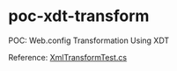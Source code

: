 # poc-xdt-transform
POC: Web.config Transformation Using XDT

Reference: [XmlTransformTest.cs](https://github.com/dotnet/xdt/blob/main/tests/Microsoft.Web.XmlTransform.Tests/XmlTransformTest.cs)
